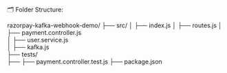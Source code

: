 🗂️ Folder Structure:

razorpay-kafka-webhook-demo/
├── src/
│   ├── index.js
│   ├── routes.js
│   ├── payment.controller.js      
│   ├── user.service.js      
│   ├── kafka.js    
├── tests/    
├── ├── payment.controller.test.js
├── package.json
